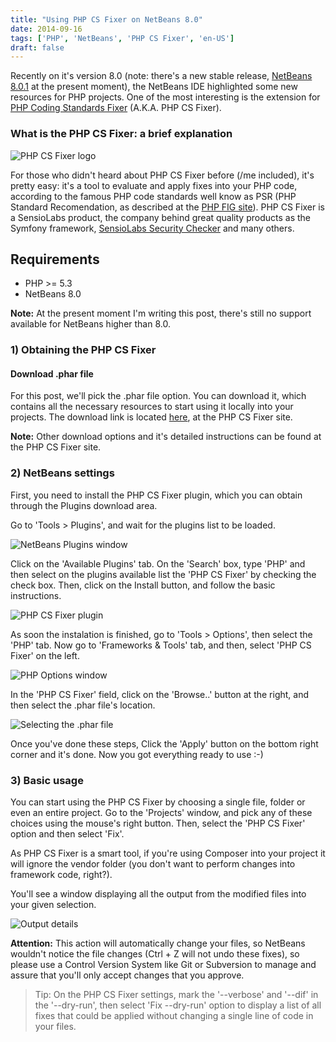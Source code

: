 ```yaml
---
title: "Using PHP CS Fixer on NetBeans 8.0"
date: 2014-09-16
tags: ['PHP', 'NetBeans', 'PHP CS Fixer', 'en-US']
draft: false
---
```


Recently on it's version 8.0 (note: there's a new stable release, [NetBeans 8.0.1](https://netbeans.org/downloads/) at the present moment), the NetBeans IDE highlighted some new resources for PHP projects. One of the most interesting is the extension for  [PHP Coding Standards Fixer](http://cs.sensiolabs.org/) (A.K.A. PHP CS Fixer).

<!--more-->

### What is the PHP CS Fixer: a brief explanation

![PHP CS Fixer logo](/2014/09/16/php-cs-logo.png)

For those who didn't heard about PHP CS Fixer before (/me included), it's pretty easy: it's a tool to evaluate and apply fixes into your PHP code, according to the famous PHP code standards well know as PSR (PHP Standard Recomendation, as described at the [PHP FIG site](http://www.php-fig.org/)). PHP CS Fixer is a SensioLabs product, the company behind great quality products as the Symfony framework, [SensioLabs Security Checker](https://security.sensiolabs.org/) and many others.

## Requirements

* PHP >= 5.3
* NetBeans 8.0

**Note:** At the present moment I'm writing this post, there's still no support available for NetBeans higher than 8.0.

### 1) Obtaining the PHP CS Fixer

#### Download .phar file

For this post, we'll pick the .phar file option. You can download it, which contains all the necessary resources to start using it locally into your projects. The download link is located [here](http://get.sensiolabs.org/php-cs-fixer.phar), at the PHP CS Fixer site.

**Note:** Other download options and it's detailed instructions can be found at the PHP CS Fixer site.

### 2) NetBeans settings

First, you need to install the PHP CS Fixer plugin, which you can obtain through the Plugins download area.

Go to 'Tools > Plugins', and wait for the plugins list to be loaded.

![NetBeans Plugins window](/2014/09/16/nb-plugins.png)

Click on the 'Available Plugins' tab. On the 'Search' box, type 'PHP' and then select on the plugins available list the 'PHP CS Fixer' by checking the check box. Then, click on the Install button, and follow the basic instructions.

![PHP CS Fixer plugin](/2014/09/16/php-cs-fixer-plugin.png)

As soon the instalation is finished, go to 'Tools > Options', then select the 'PHP' tab. Now go to 'Frameworks & Tools' tab, and then, select 'PHP CS Fixer' on the left.

![PHP Options window](/2014/09/16/php-cs-fixer-options.png)

In the 'PHP CS Fixer' field, click on the 'Browse..' button at the right, and then select the .phar file's location.

![Selecting the .phar file](/2014/09/16/php-cs-fixer-browse.png)

Once you've done these steps, Click the 'Apply' button on the bottom right corner and it's done. Now you got everything ready to use :-)

### 3) Basic usage

You can start using the PHP CS Fixer by choosing a single file, folder or even an entire project. Go to the 'Projects' window, and pick any of these choices using the mouse's right button. Then, select the 'PHP CS Fixer' option and then select 'Fix'.

As PHP CS Fixer is a smart tool, if you're using Composer into your project it will ignore the vendor folder (you don't want to perform changes into framework code, right?).

You'll see a window displaying all the output from the modified files into your given selection.

![Output details](/2014/09/16/php-cs-fixer-output.png)

**Attention:** This action will automatically change your files, so NetBeans wouldn't notice the file changes (Ctrl + Z will not undo these fixes), so please use a Control Version System like Git or Subversion to manage and assure that you'll only accept changes that you approve.

> Tip: On the PHP CS Fixer settings, mark the '--verbose' and '--dif' in the '--dry-run', then select 'Fix --dry-run' option to display a list of all fixes that could be applied without changing a single line of code in your files.
